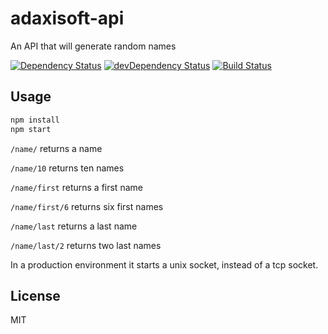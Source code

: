 # adaxisoft-api

An API that will generate random names

[![Dependency Status](https://david-dm.org/adaxi/adaxisoft-api.svg)](https://david-dm.org/adaxi/adaxisoft-api)
[![devDependency Status](https://david-dm.org/adaxi/adaxisoft-api/dev-status.svg?theme=shields.io)](https://david-dm.org/adaxi/adaxisoft-api#info=devDependencies)
[![Build Status](https://travis-ci.org/adaxi/adaxisoft-api.svg?branch=master)](https://travis-ci.org/adaxi/adaxisoft-api)


## Usage

```sh
npm install
npm start
```

```/name/``` returns a name 

```/name/10``` returns ten names 

```/name/first``` returns a first name

```/name/first/6``` returns six first names

```/name/last``` returns a last name

```/name/last/2``` returns two last names

In a production environment it starts a unix socket, instead of a tcp socket.

## License

MIT
